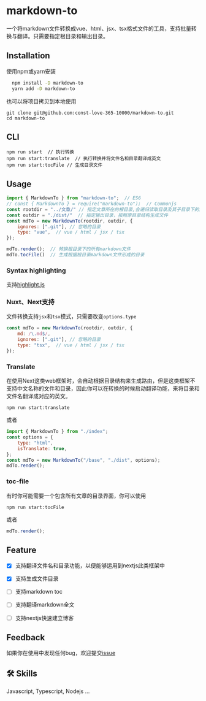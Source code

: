 
# markdown-to

一个将markdown文件转换成vue、html、jsx、tsx格式文件的工具，支持批量转换与翻译。只需要指定根目录和输出目录。


## Installation

使用npm或yarn安装

```bash
  npm install -D markdown-to
  yarn add -D markdown-to
```

也可以将项目拷贝到本地使用

```shell
git clone git@github.com:const-love-365-10000/markdown-to.git
cd markdown-to
```



## CLI

```shell
npm run start  // 执行转换
npm run start:translate  // 执行转换并将文件名和目录翻译成英文
npm run start:tocFile // 生成目录文件
```



## Usage

```javascript
import { MarkdownTo } from "markdown-to";  // ES6
// const { MarkdownTo } = require("markdown-to");  // Commonjs
const rootdir = "../文章/" // 指定文章所在的根目录,会递归读取目录及其子目录下的所有markdown文件
const outdir = "./dist/"  // 指定输出目录，按照原目录结构生成文件
const mdTo = new MarkdownTo(rootdir, outdir, {
	ignores: [".git"], // 忽略的目录
	type: "vue",  // vue / html / jsx / tsx
});

mdTo.render();  // 转换根目录下的所有markdown文件
mdTo.tocFile()  // 生成根据根目录markdown文件形成的目录
```

### Syntax highlighting

支持[highlight.js](https://highlightjs.org/)

### Nuxt、Next支持

文件转换支持`jsx`和`tsx`模式，只需要改变`options.type`

```javascript
const mdTo = new MarkdownTo(rootdir, outdir, {
	md: /\.md$/,
	ignores: [".git"], // 忽略的目录
	type: "tsx",  // vue / html / jsx / tsx
});
```

### Translate

在使用Next这类web框架时，会自动根据目录结构来生成路由，但是这类框架不支持中文名称的文件和目录，因此你可以在转换的时候启动翻译功能，来将目录和文件名翻译成对应的英文。

```shell
npm run start:translate
```

或者

```javascript
import { MarkdownTo } from "./index";
const options = {
	type: "html",
    isTranslate: true,
};
const mdTo = new MarkdownTo("/base", "./dist", options);
mdTo.render();
```

### toc-file

有时你可能需要一个包含所有文章的目录界面，你可以使用

```shell
npm run start:tocFile
```

或者

```javascript
mdTo.render();
```



## Feature

- [x] 支持翻译文件名和目录功能，以便能够运用到nextjs此类框架中

- [x] 支持生成文件目录

- [ ] 支持markdown toc

- [ ] 支持翻译markdown全文

- [ ] 支持nextjs快速建立博客

  

## Feedback

如果你在使用中发现任何bug，欢迎提交[issue](https://github.com/const-love-365-10000/markdown-to/issues)


## 🛠 Skills
Javascript, Typescript, Nodejs ...

